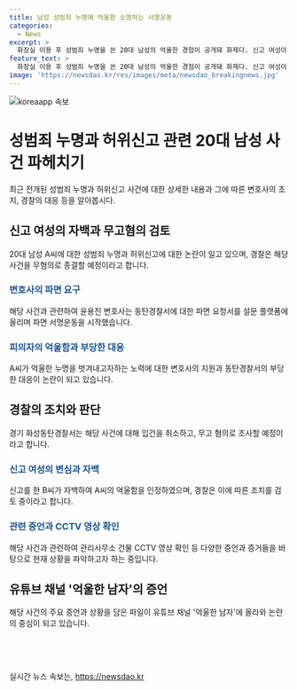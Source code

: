 ```yaml
---
title: 남성 성범죄 누명에 억울함 소명하는 서명운동
categories:
  - News
excerpt: >
  화장실 이용 후 성범죄 누명을 쓴 20대 남성의 억울한 경험이 공개돼 화제다. 신고 여성이 허위신고를 자백하면서 남성은 무고혐의를 받을 전망이지만, 남성측 변호사는 동탄경찰서의 부당한 처사를 비판하며 파면을 요구했다. 경찰은 사건을 재검토 중이지만, 녹음파일에는 경찰의 부당한 응대가 포착돼 논란이 일고 있다. 해당 남성의 유튜브 채널에서는 이 과정이 공개되어 사회적 공분을 샀다. (150자)
feature_text: >
  화장실 이용 후 성범죄 누명을 쓴 20대 남성의 억울한 경험이 공개돼 화제다. 신고 여성이 허위신고를 자백하면서 남성은 무고혐의를 받을 전망이지만, 남성측 변호사는 동탄경찰서의 부당한 처사를 비판하며 파면을 요구했다. 경찰은 사건을 재검토 중이지만, 녹음파일에는 경찰의 부당한 응대가 포착돼 논란이 일고 있다. 해당 남성의 유튜브 채널에서는 이 과정이 공개되어 사회적 공분을 샀다. (150자)
image: 'https://newsdao.kr/res/images/meta/newsdao_breakingnews.jpg'
---
```


<p><img src="https://newsdao.kr/res/images/meta/newsdao_breakingnews.jpg" alt="koreaapp 속보" /></p>

<h1>성범죄 누명과 허위신고 관련 20대 남성 사건 파헤치기</h1>

<p data-ke-size="size16">최근 전개된 성범죄 누명과 허위신고 사건에 대한 상세한 내용과 그에 따른 변호사의 조치, 경찰의 대응 등을 알아봅시다.</p>

<h2 data-ke-size="size26">신고 여성의 자백과 무고혐의 검토</h2>

<p data-ke-size="size16">20대 남성 A씨에 대한 성범죄 누명과 허위신고에 대한 논란이 일고 있으며, 경찰은 해당 사건을 무혐의로 종결할 예정이라고 합니다.</p>

<h3><b><span style="color: #1a5490;">변호사의 파면 요구</span></b></h3>

<p data-ke-size="size16">해당 사건과 관련하여 윤용진 변호사는 동탄경찰서에 대한 파면 요청서를 설문 플랫폼에 올리며 파면 서명운동을 시작했습니다.</p>

<h3><b><span style="color: #1a5490;">피의자의 억울함과 부당한 대응</span></b></h3>

<p data-ke-size="size16">A씨가 억울한 누명을 벗겨내고자하는 노력에 대한 변호사의 지원과 동탄경찰서의 부당한 대응이 논란이 되고 있습니다.</p>

<h2 data-ke-size="size26">경찰의 조치와 판단</h2>

<p data-ke-size="size16">경기 화성동탄경찰서는 해당 사건에 대해 입건을 취소하고, 무고 혐의로 조사할 예정이라고 합니다.</p>

<h3><b><span style="color: #1a5490;">신고 여성의 변심과 자백</span></b></h3>

<p data-ke-size="size16">신고를 한 B씨가 자백하여 A씨의 억울함을 인정하였으며, 경찰은 이에 따른 조치를 검토 중이라고 합니다.</p>

<h3><b><span style="color: #1a5490;">관련 증언과 CCTV 영상 확인</span></b></h3>

<p data-ke-size="size16">해당 사건과 관련하여 관리사무소 건물 CCTV 영상 확인 등 다양한 증언과 증거들을 바탕으로 현재 상황을 파악하고자 하는 중입니다.</p>

<h2 data-ke-size="size26">유튜브 채널 '억울한 남자'의 증언</h2>

<p data-ke-size="size16">해당 사건의 주요 증언과 상황을 담은 파일이 유튜브 채널 '억울한 남자'에 올라와 논란의 중심이 되고 있습니다.</p>

<p><br></p>

<p data-ke-size="size16">&nbsp;</p>

실시간 뉴스 속보는, <a href="https://newsdao.kr" rel="dofollow">https://newsdao.kr</a>



